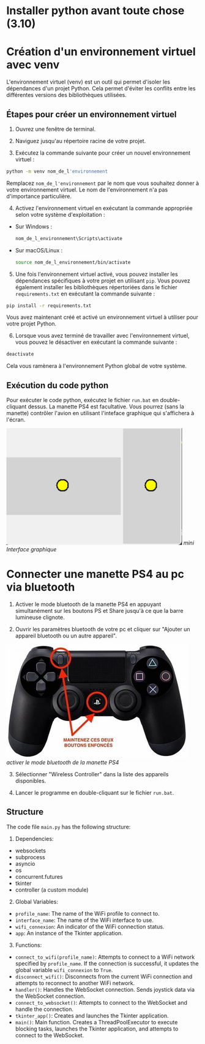 # Installer python avant toute chose	(3.10)

# Création d'un environnement virtuel avec venv

L'environnement virtuel (venv) est un outil qui permet d'isoler les dépendances d'un projet Python. Cela permet d'éviter les conflits entre les différentes versions des bibliothèques utilisées.

## Étapes pour créer un environnement virtuel

1. Ouvrez une fenêtre de terminal.

2. Naviguez jusqu'au répertoire racine de votre projet.

3. Exécutez la commande suivante pour créer un nouvel environnement virtuel :

  ```bash
  python -m venv nom_de_l'environnement
  ```

  Remplacez `nom_de_l'environnement` par le nom que vous souhaitez donner à votre environnement virtuel. Le nom de l'environnement n'a pas d'importance particulière.

4. Activez l'environnement virtuel en exécutant la commande appropriée selon votre système d'exploitation :

  - Sur Windows :

    ```bash
    nom_de_l_environnement\Scripts\activate
    ```

  - Sur macOS/Linux :

    ```bash
    source nom_de_l_environnement/bin/activate
    ```

5. Une fois l'environnement virtuel activé, vous pouvez installer les dépendances spécifiques à votre projet en utilisant `pip`. Vous pouvez également installer les bibliothèques répertoriées dans le fichier `requirements.txt` en exécutant la commande suivante :

  ```bash
  pip install -r requirements.txt
  ```

Vous avez maintenant créé et activé un environnement virtuel à utiliser pour votre projet Python.


6. Lorsque vous avez terminé de travailler avec l'environnement virtuel, vous pouvez le désactiver en exécutant la commande suivante :

  ```bash
  deactivate
  ```

  Cela vous ramènera à l'environnement Python global de votre système.


## Exécution du code python

Pour exécuter le code python, exécutez le fichier `run.bat` en double-cliquant dessus. La manette PS4 est facultative.
Vous pourrez (sans la manette) contrôler l'avion en utilisant l'inteface graphique qui s'affichera à l'écran.

![image info](./pictures/joystic.png)
*mini Interface graphique*


# Connecter une manette PS4 au pc via bluetooth

1. Activer le mode bluetooth de la manette PS4 en appuyant simultanément sur les boutons PS et Share jusqu'à ce que la barre lumineuse clignote.


2. Ouvrir les paramètres bluetooth de votre pc et cliquer sur "Ajouter un appareil bluetooth ou un autre appareil".

![image info](./pictures/ps4.jpg)
*activer le mode bluetooth de la manette PS4*



3. Sélectionner "Wireless Controller" dans la liste des appareils disponibles.

4. Lancer le programme en double-cliquant sur le fichier `run.bat`.


## Structure

The code file `main.py` has the following structure:

1. Dependencies:
  - websockets
  - subprocess
  - asyncio
  - os
  - concurrent.futures
  - tkinter
  - controller (a custom module)

2. Global Variables:
  - `profile_name`: The name of the WiFi profile to connect to.
  - `interface_name`: The name of the WiFi interface to use.
  - `wifi_connexion`: An indicator of the WiFi connection status.
  - `app`: An instance of the Tkinter application.

3. Functions:
  - `connect_to_wifi(profile_name)`: Attempts to connect to a WiFi network specified by `profile_name`. If the connection is successful, it updates the global variable `wifi_connexion` to `True`.
  - `disconnect_wifi()`: Disconnects from the current WiFi connection and attempts to reconnect to another WiFi network.
  - `handler()`: Handles the WebSocket connection. Sends joystick data via the WebSocket connection.
  - `connect_to_websocket()`: Attempts to connect to the WebSocket and handle the connection.
  - `tkinter_app()`: Creates and launches the Tkinter application.
  - `main()`: Main function. Creates a ThreadPoolExecutor to execute blocking tasks, launches the Tkinter application, and attempts to connect to the WebSocket.

